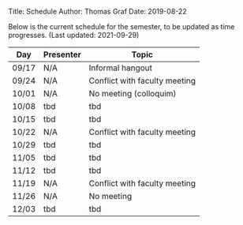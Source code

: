 ﻿Title: Schedule
Author: Thomas Graf
Date: 2019-08-22

Below is the current schedule for the semester, to be updated as time progresses.
(Last updated: 2021-09-29)


| Day   | Presenter          | Topic                                          |
|-------|--------------------|------------------------------------------------|
| 09/17 | N/A                | Informal hangout                               |
| 09/24 | N/A                | Conflict with faculty meeting                  |
| 10/01 | N/A                | No meeting (colloquim)                         |
| 10/08 | tbd                | tbd                                            |
| 10/15 | tbd                | tbd                                            |
| 10/22 | N/A                | Conflict with faculty meeting                  |
| 10/29 | tbd                | tbd                                            |
| 11/05 | tbd                | tbd                                            |
| 11/12 | tbd                | tbd                                            |
| 11/19 | N/A                | Conflict with faculty meeting                  |
| 11/26 | N/A                | No meeting                                     |
| 12/03 | tbd                | tbd                                            |

